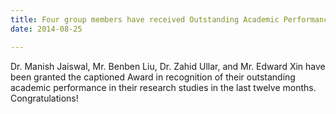 ```yaml
---
title: Four group members have received Outstanding Academic Performance Award (OAPA)
date: 2014-08-25

---
```

Dr. Manish Jaiswal, Mr. Benben Liu, Dr. Zahid Ullar,  and Mr. Edward Xin have been granted the captioned Award in recognition of their outstanding academic performance in their research studies in the last twelve months. Congratulations!

<!--more-->

